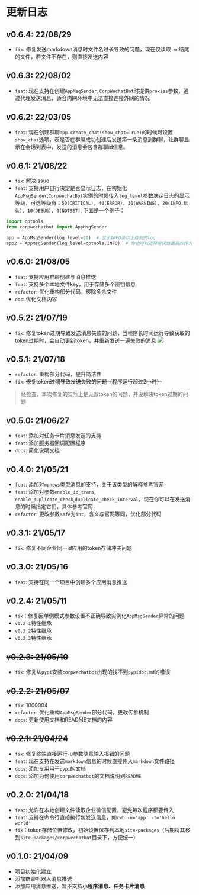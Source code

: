 # 更新日志
## v0.6.4: 22/08/29
- `fix`: 修复发送markdown消息时文件名过长导致的问题，现在仅读取`.md`结尾的文件，若文件不存在，则直接发送内容
## v0.6.3: 22/08/02
- `feat`: 现在支持在创建`AppMsgSender,CorpWechatBot`时提供`proxies`参数，通过代理发送消息，适合内网环境中无法直接连接外网的情况
## v0.6.2: 22/03/05
- `feat`: 现在创建群聊`app.create_chat(show_chat=True)`的时候可设置`show_chat`选项，表是否在群聊成功创建后发送第一条消息到群聊，让群聊显示在会话列表中，发送的消息会包含群聊id信息。

## v0.6.1: 21/08/22
- `fix`: 解决[issue](https://github.com/GentleCP/corpwechatbot/issues/9)
- `feat`: 支持用户自行决定是否显示日志，在初始化`AppMsgSender`,`CorpwechatBot`实例的时候传入`log_level`参数决定日志的显示等级，可选等级有：`50(CRITICAL), 40(ERROR), 30(WARNING), 20(INFO,默认), 10(DEBUG), 0(NOTSET)`, 下面是一个例子：
```python
import cptools
from corpwechatbot import AppMsgSender

app = AppMsgSender(log_level=20)  # 显示INFO及以上级别的log
app2 = AppMsgSender(log_level=cptools.INFO)  # 你也可以选择易读性更高的传入方式
```

## v0.6.0: 21/08/05
- `feat`: 支持应用群聊创建与消息推送
- `feat`: 支持多个本地文件key，用于存储多个密钥信息
- `refactor`: 优化重构部分代码，移除多余文件
- `doc`: 优化文档内容

## v0.5.2: 21/07/19
- `fix`: 修复token过期导致发送消息失败的问题，当程序长时间运行导致获取的token过期时，会自动更新token，并重新发送一遍失败的消息
![](https://cdn.jsdelivr.net/gh/GentleCP/ImgUrl/20210719204916.png)
## v0.5.1: 21/07/18
- `refactor`: 重构部分代码，提升简洁性
- `fix`: ~~修复token过期导致发送失败的问题（程序运行超过2小时）~~
> 经检查，本次修复的实际上是无效token的问题，并没解决token过期的问题

## v0.5.0: 21/06/27
- `feat`: 添加对任务卡片消息发送的支持
- `feat`: 添加服务器回调配置程序
- `docs`: 简化说明文档

## v0.4.0: 21/05/21
- `feat`: 添加对`mpnews`类型消息的支持，关于该类型的解释参考[官网](https://work.weixin.qq.com/api/doc/90000/90135/90236#%E5%9B%BE%E6%96%87%E6%B6%88%E6%81%AF%EF%BC%88mpnews%EF%BC%89)
- `feat`: 添加对参数`enable_id_trans`, `enable_duplicate_check`,`duplicate_check_interval`，现在你可以在发送消息的时候指定它们，具体参考官网
- `refactor`: 更改参数`safe`为`int`，含义与官网等同，优化部分代码

## v0.3.1: 21/05/17
- `fix`: 修复不同企业同一id应用的token存储冲突问题
## v0.3.0: 21/05/16
-  `feat`: 支持在同一个项目中创建多个应用消息推送

## v0.2.4: 21/05/11
- `fix`：修复因单例模式参数设置不正确导致实例化`AppMsgSender`异常的问题
- `v0.2.1`特性继承
- `v0.2.2`特性继承
- `v0.2.3`特性继承

## ~~v0.2.3: 21/05/10~~
- `fix`: 修复从`pypi`安装`corpwechatbot`出现的找不到`pypidoc.md`的错误

## ~~v0.2.2: 21/05/07~~

- `fix`: 1000004
- `refactor`: 优化重构`AppMsgSender`部分代码，更改传参机制
- `docs`: 更新使用文档和README文档的内容

## ~~v0.2.1: 21/04/24~~
- `fix`: 修复终端直接运行-u参数随意输入报错的问题
- `feat`: 现在支持在发送`markdown`信息的时候直接传入`markdown`文件路径
- `docs`: 添加专用用于`pypi`的文档
- `docs`: 添加为何使用`corpwechatbot`的文档说明到`README`

## v0.2.0: 21/04/18
- `feat`: 允许在本地创建文件读取企业微信配置，避免每次程序都要传入
- `feat`: 支持在命令行直接执行包发送信息，如`cwb -u='app' -t='hello world'`
- `fix`：token存储位置修改，初始设置保存到本地`site-packages`（后期将其移到`site-packages/corpwechatbot`目录下，方便统一）

## v0.1.0: 21/04/09
- 项目初始化建立
- 添加群聊机器人消息推送
- 添加应用消息推送，暂不支持**小程序消息、任务卡片消息**